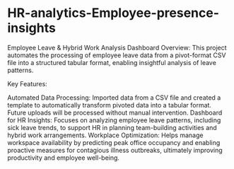 # HR-analytics-Employee-presence-insights
Employee Leave & Hybrid Work Analysis Dashboard
Overview:
This project automates the processing of employee leave data from a pivot-format CSV file into a structured tabular format, enabling insightful analysis of leave patterns.

Key Features:

Automated Data Processing: Imported data from a CSV file and created a template to automatically transform pivoted data into a tabular format. Future uploads will be processed without manual intervention.
Dashboard for HR Insights: Focuses on analyzing employee leave patterns, including sick leave trends, to support HR in planning team-building activities and hybrid work arrangements.
Workplace Optimization: Helps manage workspace availability by predicting peak office occupancy and enabling proactive measures for contagious illness outbreaks, ultimately improving productivity and employee well-being.

